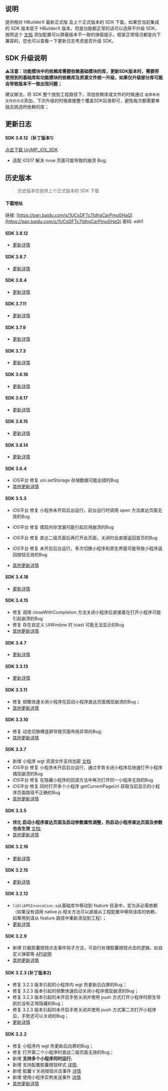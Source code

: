## 说明

提供相对 HBuilderX 最新正式版 及上个正式版本的 SDK 下载，如果您当前集成的 SDK 版本低于 HBuilderX 版本，但是功能都正常的话可以选择不升级 SDK，按照这个 [文档](https://ask.dcloud.net.cn/article/35627) 添加配置可以屏蔽版本不一致的弹窗提示，框架正常情况都是向下兼容的，您也可以查看一下更新日志考虑是否升级 SDK。

## SDK 升级说明
**⚠️注意：功能模块中的依赖库需要依赖基础模块的库，更新SDK版本时，需要将使用到的基础库和功能模块的依赖库及资源文件统一升级，如果仅升级部分库可能会导致版本不一致出现问题；**

建议做法，将 SDK 整个放到工程路径下，添加依赖库或文件的时候通过 `选择本地文件的方式`添加，下次升级的时候直接整个覆盖SDK目录即可，避免每次都需要单独去挑选所依赖的库；

## 更新日志

#### SDK 3.8.12（补丁版本1）
[点击下载 UniMP_iOS_SDK](https://native-res.dcloud.net.cn/unimp-sdk/UniMPSDK_iOS%403.8.12.zip)

+ 适配 iOS17 解决 nvue 页面可能导致的崩溃 Bug;

## 历史版本
> 历史版本仅提供上个正式版本的 SDK 下载

#### 下载地址
链接: [https://pan.baidu.com/s/1UCsDFTc7IdhgCarPmuGHaQ](https://pan.baidu.com/s/1UCsDFTc7IdhgCarPmuGHaQ)  密码: edh1

#### SDK 3.8.12
+ [更新详情](https://download1.dcloud.net.cn/hbuilderx/changelog/3.8.12.20230817.html)

#### SDK 3.8.7
+ [更新详情](https://download1.dcloud.net.cn/hbuilderx/changelog/3.8.7.20230703.html)

#### SDK 3.8.4
+ [更新详情](https://download1.dcloud.net.cn/hbuilderx/changelog/3.8.4.20230531.html)

#### SDK 3.7.11
+ [更新详情](https://download1.dcloud.net.cn/hbuilderx/changelog/3.7.11.20230427.html)

#### SDK 3.7.9
+ [更新详情](https://download1.dcloud.net.cn/hbuilderx/changelog/3.7.9.20230324.html)

#### SDK 3.7.3
+ [更新详情](https://download1.dcloud.net.cn/hbuilderx/changelog/3.7.3.20230223.html)

#### SDK 3.6.18
+ [更新详情](https://download1.dcloud.net.cn/hbuilderx/changelog/3.6.18.20230117.html)

#### SDK 3.6.17
+ [更新详情](https://download1.dcloud.net.cn/hbuilderx/changelog/3.6.17.20230112.html)

#### SDK 3.6.15
+ [更新详情](https://download1.dcloud.net.cn/hbuilderx/changelog/3.6.15.20221228.html)

#### SDK 3.6.14
+ [更新详情](https://download1.dcloud.net.cn/hbuilderx/changelog/3.6.14.20221215.html)

#### SDK 3.6.4

+ iOS平台 修复 uni.setStorage 存储数据可能出错的Bug
+ [其他更新详情](https://download1.dcloud.net.cn/hbuilderx/changelog/3.6.4.20220922.html)

#### SDK 3.5.3

+ iOS平台 修复 小程序未开启后台运行，前台运行时调用 open 方法直达页面无效的Bug
+ iOS平台 修复 偶现内存泄漏可能引起应用崩溃的Bug
+ iOS平台 修复 直达二级页面后再打开此页面，关闭时会直接返回首页的Bug
+ iOS平台 修复 未开启后台运行，多次切换小程序和原生界面可能导致小程序返回按钮无效的Bug

+ [其他更新详情](https://download1.dcloud.net.cn/hbuilderx/changelog/3.5.3.20220729.html)

#### SDK 3.4.18
+ [更新详情](https://download1.dcloud.net.cn/hbuilderx/changelog/3.4.18.20220630.html)

#### SDK 3.4.15
+ 修复 调用 closeWithCompletion 方法关闭小程序后紧接着在打开小程序可能引起崩溃的Bug
+ 修复 存在自定义 UIWindow 时 toast 可能无法显示的Bug
+ [其他更新详情](https://download1.dcloud.net.cn/hbuilderx/changelog/3.4.15.20220610.html)

#### SDK 3.4.7
+ [更新详情](https://download1.dcloud.net.cn/hbuilderx/changelog/3.4.7.20220422.html)

#### SDK 3.3.13

+ [更新详情](https://download1.dcloud.net.cn/hbuilderx/changelog/3.3.13.20220314.html)

#### SDK 3.3.11

+ 修复 频繁快速关闭小程序在启动小程序直达页面偶现崩溃的Bug；
+ [其他更新详情](https://download1.dcloud.net.cn/hbuilderx/changelog/3.3.11.20220209.html)

#### SDK 3.3.10

+ 修复 动态切换横竖屏导致页面布局异常的Bug;
+ [其他更新详情](https://download1.dcloud.net.cn/hbuilderx/changelog/3.3.10.20220124.html)

#### SDK 3.3.7

+ 新增 小程序 wgt 资源文件支持加密 [文档](https://nativesupport.dcloud.net.cn/UniMPDocs/API/ios?id=installWgt)
+ iOS平台 修复 小程序未开启后台运行，通过手势关闭小程序后快速打开小程序偶现崩溃的Bug
+ iOS平台 修复 在隐藏小程序的回调方法中再次打开同一小程序无效的Bug
+ iOS平台 修复 同时打开多个小程序 getCurrentPageUrl 获取当前显示的小程序页面路径不正确的Bug
+ [其他更新详情](https://download1.dcloud.net.cn/hbuilderx/changelog/3.3.7.20220112-alpha.html)

#### SDK 3.3.5

+ **优化 启动小程序直达页面及启动参数属性调整，热启动小程序直达页面及参数也会生效** [文档](https://nativesupport.dcloud.net.cn/UniMPDocs/Sample/ios?id=%e5%90%af%e5%8a%a8%e5%b0%8f%e7%a8%8b%e5%ba%8f%e5%b9%b6%e4%bc%a0%e5%8f%82);
+ [其他更新详情](https://download1.dcloud.net.cn/hbuilderx/changelog/3.3.5.20211229.html)

#### SDK 3.2.16

+ [更新详情](https://download1.dcloud.net.cn/hbuilderx/changelog/3.2.16.20211122.html)

#### SDK 3.2.15

+ [更新详情](https://download1.dcloud.net.cn/hbuilderx/changelog/3.2.15.20211120.html)

#### SDK 3.2.12

+ `liblibPGInvocation.a`从基础库中移动到 feature 目录中，变为非必需依赖（如果没有调用 native.js 相关方法可以直接从工程配置中移除该库的依赖，如果用到请从 feature 路径中重新添加到工程）；
+ [更新详情](https://download1.dcloud.net.cn/hbuilderx/changelog/3.2.12.20211029.html)

#### SDK 3.2.9

+ 新增 拦截胶囊按钮点击事件钩子方法，可自行处理胶囊按钮点击的逻辑，如自定义弹窗等 [API说明](https://nativesupport.dcloud.net.cn/UniMPDocs/API/ios?id=dcunimpsdkenginedelegate-%e7%9b%b8%e5%85%b3%e6%96%b9%e6%b3%95)
+ [其他更新详情](https://download1.dcloud.net.cn/hbuilderx/changelog/3.2.9.20210927.html)

#### SDK 3.2.3 (补丁版本2)

+ 修复 3.2.3 版本引起的小程序内 wgt 热更新后白屏的Bug；
+ 修复 3.2.3 版本引起的频繁快速启动关闭小程序偶现崩溃的Bug；
+ 修复 3.2.3 版本引起的未开启手势关闭并使用 push 方式打开小程序时原生导航栏没有正常隐藏的Bug；
+ 修复 3.2.3 版本引起的未开启手势关闭并使用 push 方式第二次打开小程序后，手势还可以关闭的Bug；
+ [更新详情](https://download1.dcloud.net.cn/hbuilderx/changelog/3.2.3.20210825.html)

#### SDK 3.2.2

+ 修复 小程序内 wgt 热更新后白屏的Bug；
+ 修复 打开第二个小程序时直达二级页面无效的Bug；
+ 新增 **支持多个小程序同时运行**;
+ 新增 支持配置胶囊按钮样式 [详情](https://nativesupport.dcloud.net.cn/UniMPDocs/Sample/ios?id=%e8%87%aa%e5%ae%9a%e4%b9%89%e8%83%b6%e5%9b%8a%e6%8c%89%e9%92%ae%e6%a0%b7%e5%bc%8f);
+ 新增 胶囊‘x’关闭按钮点击事件 [详情](https://nativesupport.dcloud.net.cn/UniMPDocs/API/ios?id=dcunimpsdkenginedelegate-%e7%9b%b8%e5%85%b3%e6%96%b9%e6%b3%95)
+ 新增 使用小程序实例发送事件 [详情](https://nativesupport.dcloud.net.cn/UniMPDocs/API/ios?id=%e5%90%91%e5%b0%8f%e7%a8%8b%e5%ba%8f%e5%8f%91%e9%80%81%e4%ba%8b%e4%bb%b6)
+ [其他更新详情](https://download1.dcloud.net.cn/hbuilderx/changelog/3.2.2.20210818.html)
